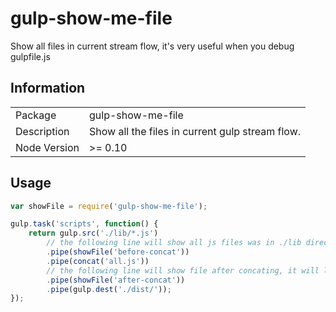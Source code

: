 gulp-show-me-file
=================

Show all files in current stream flow, it's very useful when you debug gulpfile.js

## Information

<table>
<tr>
<td>Package</td><td>gulp-show-me-file</td>
</tr>
<tr>
<td>Description</td>
<td>Show all the files in current gulp stream flow.</td>
</tr>
<tr>
<td>Node Version</td>
<td>>= 0.10</td>
</tr>
</table>

## Usage

```js
var showFile = require('gulp-show-me-file');

gulp.task('scripts', function() {
    return gulp.src('./lib/*.js')
        // the following line will show all js files was in ./lib directory in console
        .pipe(showFile('before-concat'))
        .pipe(concat('all.js'))
        // the following line will show file after concating, it will log `[after-concat] /abs/path/to/all.js" in current situation.
        .pipe(showFile('after-concat'))
        .pipe(gulp.dest('./dist/'));
});
```

